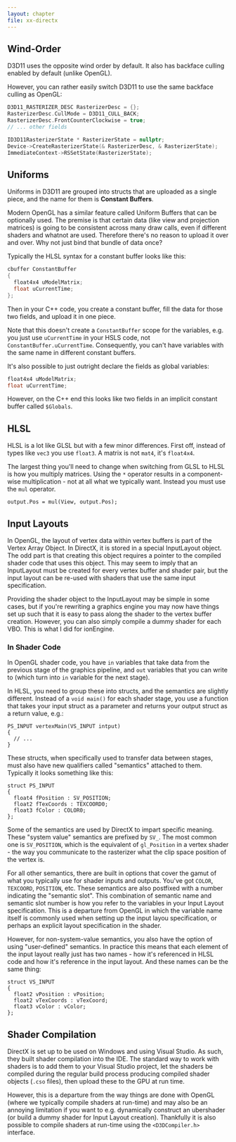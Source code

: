 ```yaml
---
layout: chapter
file: xx-directx
---
```



## Wind-Order

D3D11 uses the opposite wind order by default.
It also has backface culling enabled by default (unlike OpenGL).

However, you can rather easily switch D3D11 to use the same backface culling as OpenGL:

```cpp
D3D11_RASTERIZER_DESC RasterizerDesc = {};
RasterizerDesc.CullMode = D3D11_CULL_BACK;
RasterizerDesc.FrontCounterClockwise = true;
// ... other fields

ID3D11RasterizerState * RasterizerState = nullptr;
Device->CreateRasterizerState(& RasterizerDesc, & RasterizerState);
ImmediateContext->RSSetState(RasterizerState);
```

## Uniforms

Uniforms in D3D11 are grouped into structs that are uploaded as a single piece,
and the name for them is **Constant Buffers**.

Modern OpenGL has a similar feature called Uniform Buffers that can be optionally used.
The premise is that certain data (like view and projection matrices) is going to be consistent across many draw calls,
even if different shaders and whatnot are used.
Therefore there's no reason to upload it over and over.
Why not just bind that bundle of data once?

Typically the HLSL syntax for a constant buffer looks like this:

```cpp
cbuffer ConstantBuffer
{
  float4x4 uModelMatrix;
  float uCurrentTime;
};
```

Then in your C++ code, you create a constant buffer, fill the data for those two fields, and upload it in one piece.

Note that this doesn't create a `ConstantBuffer` scope for the variables, e.g. you just use
`uCurrentTime` in your HSLS code, not `ConstantBuffer.uCurrentTime`.
Consequently, you can't have variables with the same name in different constant buffers.

It's also possible to just outright declare the fields as global variables:

```cpp
float4x4 uModelMatrix;
float uCurrentTime;
```

However, on the C++ end this looks like two fields in an implicit constant buffer called `$Globals`.



## HLSL

HLSL is a lot like GLSL but with a few minor differences.
First off, instead of types like `vec3` you use `float3`.
A matrix is not `mat4`, it's `float4x4`.

The largest thing you'll need to change when switching from GLSL to HLSL is how you multiply matrices.
Using the `*` operator results in a component-wise multiplication - not at all what we typically want.
Instead you must use the `mul` operator.

```hlsl
output.Pos = mul(View, output.Pos);
```


## Input Layouts

In OpenGL, the layout of vertex data within vertex buffers is part of the Vertex Array Object.
In DirectX, it is stored in a special InputLayout object.
The odd part is that creating this object requires a pointer to the compiled shader code that uses this object.
This may seem to imply that an InputLayout must be created for every vertex buffer and shader pair,
but the input layout can be re-used with shaders that use the same input specification.

Providing the shader object to the InputLayout may be simple in some cases,
but if you're rewriting a graphics engine you may now have things set up such that it is easy to pass along the shader to the vertex buffer creation.
However, you can also simply compile a dummy shader for each VBO.
This is what I did for ionEngine.

### In Shader Code

In OpenGL shader code, you have `in` variables that take data from the previous stage of the graphics pipeline,
and `out` variables that you can write to (which turn into `in` variable for the next stage).

In HLSL, you need to group these into structs, and the semantics are slightly different.
Instead of a `void main()` for each shader stage, you use a function that takes your input struct as a parameter
and returns your output struct as a return value,
e.g.:

```hlsl
PS_INPUT vertexMain(VS_INPUT intput)
{
  // ...
}
```

These structs, when specifically used to transfer data between stages,
must also have new qualifiers called "semantics" attached to them.
Typically it looks something like this:

```hlsl
struct PS_INPUT
{
  float4 fPosition : SV_POSITION;
  float2 fTexCoords : TEXCOORD0;
  float3 fColor : COLOR0;
};
```

Some of the semantics are used by DirectX to impart specific meaning.
These "system value" semantics are prefixed by `SV_`.
The most common one is `SV_POSITION`, which is the equivalent of `gl_Position` in a vertex shader -
the way you communicate to the rasterizer what the clip space position of the vertex is.

For all other semantics, there are built in options that cover the gamut of what you typically use for shader inputs and outputs.
You've got `COLOR`, `TEXCOORD`, `POSITION`, etc.
These semantics are also postfixed with a number indicating the "semantic slot".
This combination of semantic name and semantic slot number is how you refer to the variables in your Input Layout specification.
This is a departure from OpenGL in which the variable name itself is commonly used when setting up the input layou specification,
or perhaps an explicit layout specification in the shader.

However, for non-system-value semantics, you also have the option of using "user-defined" semantics.
In practice this means that each element of the input layout really just has two names -
how it's referenced in HLSL code and how it's reference in the input layout.
And these names can be the same thing:

```hlsl
struct VS_INPUT
{
  float2 vPosition : vPosition;
  float2 vTexCoords : vTexCoord;
  float3 vColor : vColor;
};
```



## Shader Compilation

DirectX is set up to be used on Windows and using Visual Studio.
As such, they built shader compilation into the IDE.
The standard way to work with shaders is to add them to your Visual Studio project,
let the shaders be compiled during the regular build process producing compiled shader objects (`.cso` files),
then upload these to the GPU at run time.

However, this is a departure from the way things are done with OpenGL
(where we typically compile shaders at run-time)
and may also be an annoying limitation if you want to e.g. dynamically construct an ubershader
(or build a dummy shader for Input Layout creation).
Thankfully it is also possible to compile shaders at run-time using the `<D3DCompiler.h>` interface.


